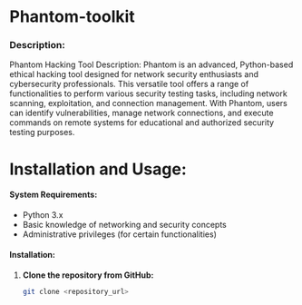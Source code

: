 # Phantom-toolkit

### Description:
Phantom Hacking Tool
Description:
Phantom is an advanced, Python-based ethical hacking tool designed for network security enthusiasts and cybersecurity professionals. This versatile tool offers a range of functionalities to perform various security testing tasks, including network scanning, exploitation, and connection management. With Phantom, users can identify vulnerabilities, manage network connections, and execute commands on remote systems for educational and authorized security testing purposes.

# Installation and Usage:

#### System Requirements:
- Python 3.x
- Basic knowledge of networking and security concepts
- Administrative privileges (for certain functionalities)

#### Installation:
1. **Clone the repository from GitHub:**
   ```sh
   git clone <repository_url>
